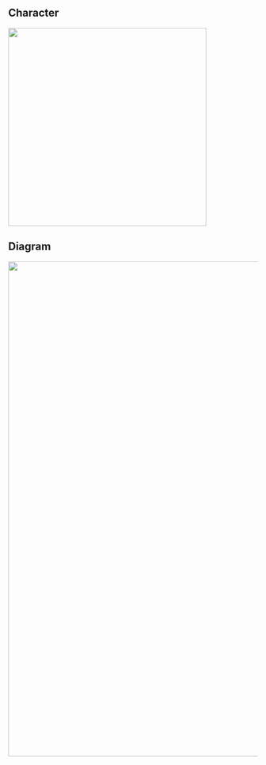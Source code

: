 ## Character

<img src="https://lucid.app/lucidchart/30bac953-e384-4cfc-863e-fc3019251ca4/edit?invitationId=inv_9424538a-ea89-4198-80c9-53d10afece91.png" width=400>

## Diagram

<img src="https://user-images.githubusercontent.com/122938102/236098271-bfbf97ae-4ae6-41cd-ac78-e64ab604eedc.png" width="1000">

